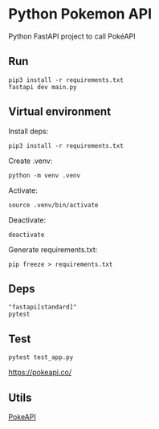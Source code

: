 # Python Pokemon API 

Python FastAPI project to call PokéAPI

## Run

```
pip3 install -r requirements.txt
fastapi dev main.py
```

## Virtual environment

Install deps:

```
pip3 install -r requirements.txt
```

Create .venv:
```
python -m venv .venv
```

Activate:

```
source .venv/bin/activate
```

Deactivate:

```
deactivate
```

Generate requirements.txt:
```
pip freeze > requirements.txt
```

## Deps

```
"fastapi[standard]"
pytest
```

## Test

```
pytest test_app.py
```
https://pokeapi.co/
## Utils

[PokeAPI](https://pokeapi.co/)
